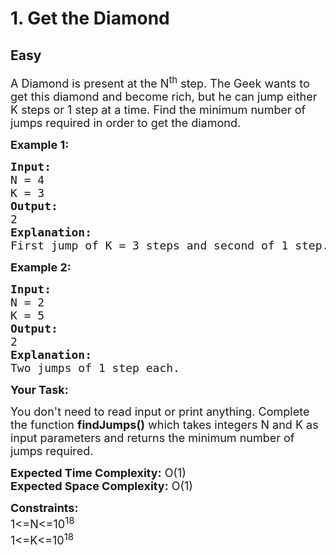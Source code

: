 # 1. Get the Diamond
## Easy
<div class="problem-statement">
                <p></p><p><span style="font-size:18px">A Diamond is present at the N<sup>th</sup>&nbsp;step. The Geek wants to get this diamond and become rich, but he can jump either K steps or 1 step at a time. Find the minimum number of jumps required in order to get the diamond.</span></p>

<p><strong><span style="font-size:18px">Example 1:</span></strong></p>

<pre><strong><span style="font-size:18px">Input:</span></strong><span style="font-size:18px">
N = 4
K = 3</span><strong><span style="font-size:18px">
Output:</span></strong><span style="font-size:18px">
2</span><strong><span style="font-size:18px">
Explanation:</span></strong><span style="font-size:18px">
First jump of K = 3 steps and second of 1 step.</span></pre>

<p><strong><span style="font-size:18px">Example 2:</span></strong></p>

<pre><strong><span style="font-size:18px">Input:</span></strong><span style="font-size:18px">
N = 2
K = 5</span><strong><span style="font-size:18px">
Output:</span></strong><span style="font-size:18px">
2</span><strong><span style="font-size:18px">
Explanation:</span></strong><span style="font-size:18px">
Two jumps of 1 step each.</span></pre>

<p><strong><span style="font-size:18px">Your Task:</span></strong></p>

<p><span style="font-size:18px">You don't need to read input or print anything. Complete the function&nbsp;<strong>findJumps()</strong>&nbsp;which takes integers N and K as input parameters and returns the minimum number of jumps required.</span></p>

<p><span style="font-size:18px"><strong>Expected Time Complexity:</strong>&nbsp;O(1)<br>
<strong>Expected Space Complexity:</strong>&nbsp;O(1)</span></p>

<p><strong><span style="font-size:18px">Constraints:</span></strong><br>
<span style="font-size:18px">1&lt;=N&lt;=10<sup>18</sup><br>
1&lt;=K&lt;=10<sup>18</sup></span></p>
 <p></p>
            </div>